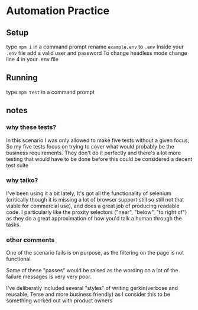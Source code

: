 # Automation Practice

## Setup
type `npm i` in a command prompt
rename `example.env` to `.env`
Inside your `.env` file add a valid user and password
To change headless mode change line 4 in your .env file


## Running
type `npm test` in a command prompt



## notes
### why these tests?
In this scenario I was only allowed to make five tests without a given focus, So my five tests focus on trying to cover what would probably be the business requirements. They don't do it perfectly and there's a lot more testing that would have to be done before this could be considered a decent test suite

### why taiko? 
I've been using it a bit lately, It's got all the functionality of selenium (critically though it is missing a lot of browser support still so still not that viable for commercial use), and does a great job of producing readable code. I particularly like the proxity selectors ("near", "below", "to right of") as they do a great approximation of how you'd talk a human through the tasks.

### other comments
One of the scenario fails is on purpose, as the filtering on the page is not functional
 
Some of these "passes" would be raised as the wording on a lot of the failure messages is very very poor.

I've deliberatly included several "styles" of writing gerkin(verbose and reusable, Terse and more business friendly) as I consider this to be something worked out with product owners
